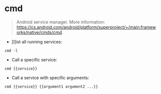 # cmd

> Android service manager.
> More information: <https://cs.android.com/android/platform/superproject/+/main:frameworks/native/cmds/cmd>.

- [l]ist all running services:

`cmd -l`

- Call a specific service:

`cmd {{service}}`

- Call a service with specific arguments:

`cmd {{service}} {{argument1 argument2 ...}}`
